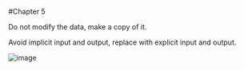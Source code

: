 
#Chapter 5

Do not modify the data, make a copy of it. 

Avoid implicit input and output, replace with explicit input and output. 

![image](https://github.com/user-attachments/assets/590887fd-598d-4c17-bda4-34ff0e5a288e)
